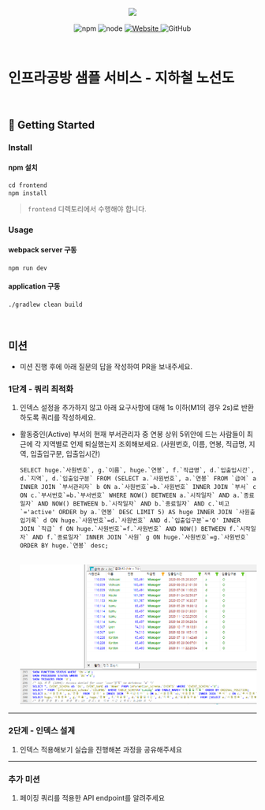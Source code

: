 <p align="center">
    <img width="200px;" src="https://raw.githubusercontent.com/woowacourse/atdd-subway-admin-frontend/master/images/main_logo.png"/>
</p>
<p align="center">
  <img alt="npm" src="https://img.shields.io/badge/npm-%3E%3D%205.5.0-blue">
  <img alt="node" src="https://img.shields.io/badge/node-%3E%3D%209.3.0-blue">
  <a href="https://edu.nextstep.camp/c/R89PYi5H" alt="nextstep atdd">
    <img alt="Website" src="https://img.shields.io/website?url=https%3A%2F%2Fedu.nextstep.camp%2Fc%2FR89PYi5H">
  </a>
  <img alt="GitHub" src="https://img.shields.io/github/license/next-step/atdd-subway-service">
</p>

<br>

# 인프라공방 샘플 서비스 - 지하철 노선도

<br>

## 🚀 Getting Started

### Install
#### npm 설치
```
cd frontend
npm install
```
> `frontend` 디렉토리에서 수행해야 합니다.

### Usage
#### webpack server 구동
```
npm run dev
```
#### application 구동
```
./gradlew clean build
```
<br>

## 미션

* 미션 진행 후에 아래 질문의 답을 작성하여 PR을 보내주세요.

### 1단계 - 쿼리 최적화

1. 인덱스 설정을 추가하지 않고 아래 요구사항에 대해 1s 이하(M1의 경우 2s)로 반환하도록 쿼리를 작성하세요.

- 활동중인(Active) 부서의 현재 부서관리자 중 연봉 상위 5위안에 드는 사람들이 최근에 각 지역별로 언제 퇴실했는지 조회해보세요. (사원번호, 이름, 연봉, 직급명, 지역, 입출입구분, 입출입시간)
  ```
  SELECT huge.`사원번호`, g.`이름`, huge.`연봉`, f.`직급명`, d.`입출입시간`, d.`지역`, d.`입출입구분` FROM (SELECT a.`사원번호`, a.`연봉` FROM `급여` a INNER JOIN `부서관리자` b ON a.`사원번호`=b.`사원번호` INNER JOIN `부서` c ON c.`부서번호`=b.`부서번호` WHERE NOW() BETWEEN a.`시작일자` AND a.`종료일자` AND NOW() BETWEEN b.`시작일자` AND b.`종료일자` AND c.`비고`='active' ORDER by a.`연봉` DESC LIMIT 5) AS huge INNER JOIN `사원출입기록` d ON huge.`사원번호`=d.`사원번호` AND d.`입출입구분`='O' INNER JOIN `직급` f ON huge.`사원번호`=f.`사원번호` AND NOW() BETWEEN f.`시작일자` AND f.`종료일자` INNER JOIN `사원` g ON huge.`사원번호`=g.`사원번호` ORDER BY huge.`연봉` desc;
  ```
  <br>![image](./query-test/active-huge.png)

---

### 2단계 - 인덱스 설계

1. 인덱스 적용해보기 실습을 진행해본 과정을 공유해주세요

---

### 추가 미션

1. 페이징 쿼리를 적용한 API endpoint를 알려주세요
